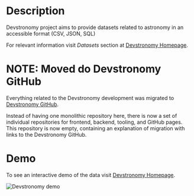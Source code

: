 # Description
Devstronomy project aims to provide datasets related to astronomy in an accessible format \(CSV, JSON, SQL\)

For relevant information visit _Datasets_ section at [Devstronomy Homepage](https://devstronomy.com/).


# NOTE: Moved do Devstronomy GitHub
Everything related to the Devstronomy development was migrated to [Devstronomy GitHub](https://github.com/devstronomy).

Instead of having one monolithic repository here, there is now a set of individual repositories for frontend, backend,
tooling, and GitHub pages. This repository is now empty, containing an explanation of migration with links to the
Devstronomy GitHub. 

# Demo
To see an interactive demo of the data visit [Devstronomy Homepage](https://devstronomy.com/).

![Devstronomy demo](/demo.png?raw=true "Devstronomy demo")

